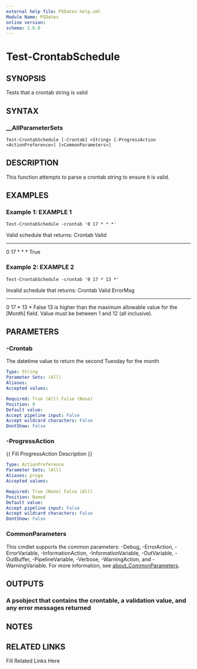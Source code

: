 ```yaml
---
external help file: PSDates-help.xml
Module Name: PSDates
online version: 
schema: 2.0.0
---
```


# Test-CrontabSchedule

## SYNOPSIS

Tests that a crontab string is valid

## SYNTAX

### __AllParameterSets

```
Test-CrontabSchedule [-Crontab] <String> [-ProgressAction <ActionPreference>] [<CommonParameters>]
```

## DESCRIPTION

This function attempts to parse a crontab string to ensure it is valid.


## EXAMPLES

### Example 1: EXAMPLE 1

```
Test-CrontabSchedule -crontab '0 17 * * *'
```

Valid schedule that returns:
 Crontab     Valid
 -------     -----
 0 17 * * *   True





### Example 2: EXAMPLE 2

```
Test-CrontabSchedule -crontab '0 17 * 13 *'
```

Invalid schedule that returns:
Crontab     Valid ErrorMsg
-------     ----- --------
0 17 * 13 * False 13 is higher than the maximum allowable value for the [Month] field.
Value must be between 1 and 12 (all inclusive).






## PARAMETERS

### -Crontab

The datetime value to return the second Tuesday for the month

```yaml
Type: String
Parameter Sets: (All)
Aliases: 
Accepted values: 

Required: True (All) False (None)
Position: 0
Default value: 
Accept pipeline input: False
Accept wildcard characters: False
DontShow: False
```

### -ProgressAction

{{ Fill ProgressAction Description }}

```yaml
Type: ActionPreference
Parameter Sets: (All)
Aliases: proga
Accepted values: 

Required: True (None) False (All)
Position: Named
Default value: 
Accept pipeline input: False
Accept wildcard characters: False
DontShow: False
```


### CommonParameters

This cmdlet supports the common parameters: -Debug, -ErrorAction, -ErrorVariable, -InformationAction, -InformationVariable, -OutVariable, -OutBuffer, -PipelineVariable, -Verbose, -WarningAction, and -WarningVariable. For more information, see [about_CommonParameters](http://go.microsoft.com/fwlink/?LinkID=113216).

## OUTPUTS

### A psobject that contains the crontable, a validation value, and any error messages returned


## NOTES



## RELATED LINKS

Fill Related Links Here

